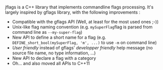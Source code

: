 jflags is a C++ library that implements commandline flags processing.
It's largely inspired by gflags library, with the following improvements :
 - Compatible with the gflags API (Well, at least for the most used ones ;-))
 - Unix-like flag naming convention (e.g. `mySuperFlag`flag is parsed from command line as `--my-super-flag`)
 - New API to define a short name for a flag (e.g. `DEFINE_short_bool(mySuperFlag, 'm', ...)` to use `-m` on command line)
 - _User friendly_ instead of gflags' _developper friendly_ help message (no source file name, no type information, ...)
 - New API to declare a flag with a category
 - Oh... and also moved all APIs to C++11
